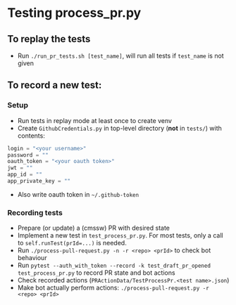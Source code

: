 # Testing process_pr.py

## To replay the tests
* Run `./run_pr_tests.sh [test_name]`, will run all tests if `test_name` is not given

## To record a new test:

### Setup
* Run tests in replay mode at least once to create venv
* Create `GithubCredentials.py` in top-level directory (**not** in `tests/`) with contents:

```py
login = "<your username>"
password = ""
oauth_token = "<your oauth token>"
jwt = ""
app_id = ""
app_private_key = ""
```

* Also write oauth token in `~/.github-token`

### Recording tests

* Prepare (or update) a (cmssw) PR with desired state
* Implement a new test in `test_process_pr.py`. For most tests, only a call to `self.runTest(prId=...)` is needed.
* Run `./process-pull-request.py -n -r <repo> <prId>` to check bot behaviour 
* Run `pytest --auth_with_token --record -k test_draft_pr_opened test_process_pr.py` to record PR state and bot actions
* Check recorded actions (`PRActionData/TestProcessPr.<test name>.json`)
* Make bot actually perform actions: `./process-pull-request.py -r <repo> <prId>`